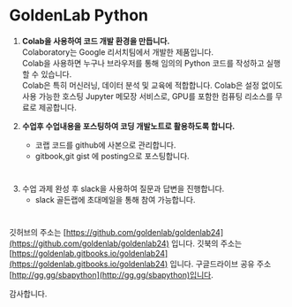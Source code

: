 # **GoldenLab Python**


1. **Colab을 사용하여 코드 개발 환경을 만듭니다.**  
 Colaboratory는 Google 리서치팀에서 개발한 제품입니다.  
 Colab을 사용하면 누구나 브라우저를 통해 임의의 Python 코드를 작성하고 실행할 수 있습니다.    
 Colab은 특히 머신러닝, 데이터 분석 및 교육에 적합합니다. 
 Colab은 설정 없이도 사용 가능한 호스팅 Jupyter 메모장 서비스로, GPU를 포함한 컴퓨팅 리소스를 무료로 제공합니다.   
 

2. **수업후 수업내용을 포스팅하여 코딩 개발노트로 활용하도록 합니다.**
    * 코랩 코드를 github에 사본으로 관리합니다. 
    * gitbook,git gist 에 posting으로 포스팅합니다.   
  
#   
3. 수업 과제 완성 후 slack을 사용하여 질문과 답변을 진행합니다.
    * slack 골든랩에 초대메일을 통해 참여 가능합니다.  
  
#  
   
깃허브의 주소는 [https://github.com/goldenlab/goldenlab24](https://github.com/goldenlab/goldenlab24) 입니다. 
깃북의 주소는 [https://goldenlab.gitbooks.io/goldenlab24](https://goldenlab.gitbooks.io/goldenlab24) 입니다. 
구글드라이브 공유 주소 [http://gg.gg/sbapython](http://gg.gg/sbapython)입니다.  

감사합니다.
